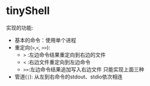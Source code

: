 # tinyShell



实现的功能:
- 基本的命令：使用单个进程
- 重定向(`>`,`<`, `>>`):
    - `>` :左边命令结果重定向到右边的文件
    - `<` :右边文件重定向到左边命令
    - `>>`:左边命令结果追加写入右边文件
只能实现上面三种
- 管道(`|`):
从左到右命令的stdout、stdio依次相连




